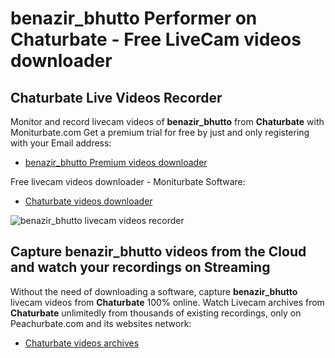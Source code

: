 # benazir_bhutto Performer on Chaturbate - Free LiveCam videos downloader

## Chaturbate Live Videos Recorder

Monitor and record livecam videos of **benazir_bhutto** from **Chaturbate** with Moniturbate.com
Get a premium trial for free by just and only registering with your Email address:
* [benazir_bhutto Premium videos downloader](https://moniturbate.com/request-demo-licence-key.html)

Free livecam videos downloader - Moniturbate Software:
* [Chaturbate videos downloader](https://moniturbate.com/moniturbate-download-software.html)

![benazir_bhutto livecam videos recorder](https://peachurnet.com/templates/moniturbate-software.png)


## Capture benazir_bhutto videos from the Cloud and watch your recordings on Streaming

Without the need of downloading a software, capture **benazir_bhutto** livecam videos from **Chaturbate** 100% online.
Watch Livecam archives from **Chaturbate** unlimitedly from thousands of existing recordings, only on Peachurbate.com and its websites network:
* [Chaturbate videos archives](https://peachurnet.com/)